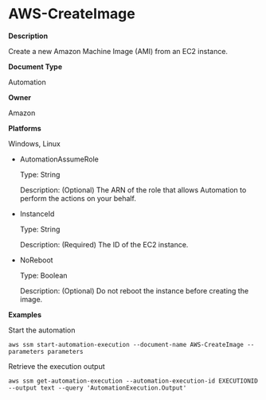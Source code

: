 # AWS\-CreateImage<a name="automation-aws-createimage"></a>

**Description**

Create a new Amazon Machine Image \(AMI\) from an EC2 instance\.

**Document Type**

Automation

**Owner**

Amazon

**Platforms**

Windows, Linux
+ AutomationAssumeRole

  Type: String

  Description: \(Optional\) The ARN of the role that allows Automation to perform the actions on your behalf\.
+ InstanceId

  Type: String

  Description: \(Required\) The ID of the EC2 instance\.
+ NoReboot

  Type: Boolean

  Description: \(Optional\) Do not reboot the instance before creating the image\.

**Examples**

Start the automation

```
aws ssm start-automation-execution --document-name AWS-CreateImage --parameters parameters
```

Retrieve the execution output

```
aws ssm get-automation-execution --automation-execution-id EXECUTIONID --output text --query 'AutomationExecution.Output'
```